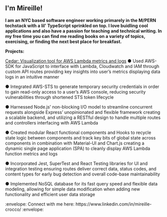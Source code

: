 <div id="header" align="left">
<h2> I'm Mireille! </h2>
</div>
  
<div id="header" align="left"> 
</div>


  <p><b> I am an NYC based software engineer working primarely in the M/PERN techstack with a lil' TypeScript sprinkled on top. I love buidling cool applications and also have a passion for teaching and technical writing. In my free time you can find me reading books on a variety of topics, exercising, or finding the next best place for breakfast. </b></p>
  
__Projects:__

 [Cedar: Visualization tool for AWS Lambda metrics and logs](https://github.com/oslabs-beta/Cedar) 
● Used AWS-SDK for JavaScript to interface with Lambda, Cloudwatch and IAM through custom API routes providing key insights into user’s metrics displaying data logs in an intuitive manner

● Integrated AWS-STS to generate temporary security credentials in order to gain read-only access to a user’s AWS console, reducing security vulnerabilities through shortened STS token lifecycle

● Harnessed Node.js’ non-blocking I/O model to streamline concurrent requests alongside Express’ unopinionated and flexible framework creating a scalable backend, and utilizing a RESTful design to handle multiple routes and controllers interfacing with AWS Lambda

● Created modular React functional components and Hooks to recycle state logic between components and track key bits of global state across components in combination with Material-UI and Chart.js creating a dynamic single page application (SPA) to cleanly display AWS Lambda function metrics and logs

● Incorporated Jest, SuperTest and React Testing libraries for UI and integration testing ensuring routes deliver correct data, status codes, and content types for early bug detection and overall code-base maintainability

● Implemented NoSQL database for its fast query speed and flexible data modeling, allowing for simple data modification when adding new functionality and efficient user data storage





<div align="left">
:envelope: Connect with me here: https://www.linkedin.com/in/mireille-crocco/ :envelope:
</div>
<!---
Mireille13/Mireille13 is a ✨ special ✨ repository because its `README.md` (this file) appears on your GitHub profile.
You can click the Preview link to take a look at your changes.
--->
